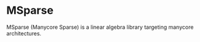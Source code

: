 MSparse
=======

MSparse (Manycore Sparse) is a linear algebra library targeting manycore
architectures.
